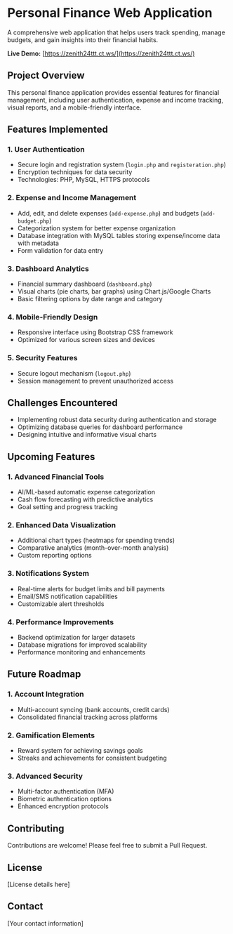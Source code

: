 # Personal Finance Web Application

A comprehensive web application that helps users track spending, manage budgets, and gain insights into their financial habits.

**Live Demo:** [https://zenith24ttt.ct.ws/](https://zenith24ttt.ct.ws/)

## Project Overview

This personal finance application provides essential features for financial management, including user authentication, expense and income tracking, visual reports, and a mobile-friendly interface.

## Features Implemented

### 1. User Authentication
- Secure login and registration system (`login.php` and `registeration.php`)
- Encryption techniques for data security
- Technologies: PHP, MySQL, HTTPS protocols

### 2. Expense and Income Management
- Add, edit, and delete expenses (`add-expense.php`) and budgets (`add-budget.php`)
- Categorization system for better expense organization
- Database integration with MySQL tables storing expense/income data with metadata
- Form validation for data entry

### 3. Dashboard Analytics
- Financial summary dashboard (`dashboard.php`)
- Visual charts (pie charts, bar graphs) using Chart.js/Google Charts
- Basic filtering options by date range and category

### 4. Mobile-Friendly Design
- Responsive interface using Bootstrap CSS framework
- Optimized for various screen sizes and devices

### 5. Security Features
- Secure logout mechanism (`logout.php`) 
- Session management to prevent unauthorized access

## Challenges Encountered
- Implementing robust data security during authentication and storage
- Optimizing database queries for dashboard performance
- Designing intuitive and informative visual charts

## Upcoming Features

### 1. Advanced Financial Tools
- AI/ML-based automatic expense categorization
- Cash flow forecasting with predictive analytics
- Goal setting and progress tracking

### 2. Enhanced Data Visualization
- Additional chart types (heatmaps for spending trends)
- Comparative analytics (month-over-month analysis)
- Custom reporting options

### 3. Notifications System
- Real-time alerts for budget limits and bill payments
- Email/SMS notification capabilities
- Customizable alert thresholds

### 4. Performance Improvements
- Backend optimization for larger datasets
- Database migrations for improved scalability
- Performance monitoring and enhancements

## Future Roadmap

### 1. Account Integration
- Multi-account syncing (bank accounts, credit cards)
- Consolidated financial tracking across platforms

### 2. Gamification Elements
- Reward system for achieving savings goals
- Streaks and achievements for consistent budgeting

### 3. Advanced Security
- Multi-factor authentication (MFA)
- Biometric authentication options
- Enhanced encryption protocols

## Contributing

Contributions are welcome! Please feel free to submit a Pull Request.

## License

[License details here]

## Contact

[Your contact information]
